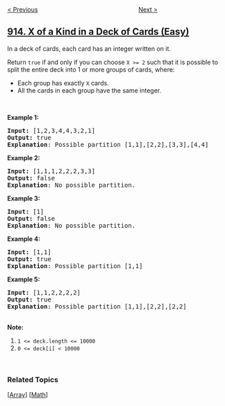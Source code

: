 <!--|This file generated by command(leetcode description); DO NOT EDIT.    |-->
<!--+----------------------------------------------------------------------+-->
<!--|@author    openset <openset.wang@gmail.com>                           |-->
<!--|@link      https://github.com/openset                                 |-->
<!--|@home      https://github.com/openset/leetcode                        |-->
<!--+----------------------------------------------------------------------+-->

[< Previous](https://github.com/openset/leetcode/tree/master/problems/cat-and-mouse "Cat and Mouse")
　　　　　　　　　　　　　　　　
[Next >](https://github.com/openset/leetcode/tree/master/problems/partition-array-into-disjoint-intervals "Partition Array into Disjoint Intervals")

## [914. X of a Kind in a Deck of Cards (Easy)](https://leetcode.com/problems/x-of-a-kind-in-a-deck-of-cards "卡牌分组")

<p>In a deck of cards, each card has an integer written on it.</p>

<p>Return <code>true</code> if and only if you can choose&nbsp;<code>X &gt;= 2</code> such that&nbsp;it is possible to split the entire deck&nbsp;into 1 or more groups of cards, where:</p>

<ul>
	<li>Each group has exactly <code>X</code> cards.</li>
	<li>All the cards in each group have the same integer.</li>
</ul>

<p>&nbsp;</p>

<p><strong>Example 1:</strong></p>

<pre>
<strong>Input: </strong><span id="example-input-1-1">[1,2,3,4,4,3,2,1]</span>
<strong>Output: </strong><span id="example-output-1">true
<strong>Explanation</strong>: Possible partition [1,1],[2,2],[3,3],[4,4]</span>
</pre>

<div>
<p><strong>Example 2:</strong></p>

<pre>
<strong>Input: </strong><span id="example-input-2-1">[1,1,1,2,2,2,3,3]</span>
<strong>Output: </strong><span id="example-output-2">false
</span><span id="example-output-1"><strong>Explanation</strong>: No possible partition.</span>
</pre>

<div>
<p><strong>Example 3:</strong></p>

<pre>
<strong>Input: </strong><span id="example-input-3-1">[1]</span>
<strong>Output: </strong><span id="example-output-3">false
</span><span id="example-output-1"><strong>Explanation</strong>: No possible partition.</span>
</pre>

<div>
<p><strong>Example 4:</strong></p>

<pre>
<strong>Input: </strong><span id="example-input-4-1">[1,1]</span>
<strong>Output: </strong><span id="example-output-4">true
</span><span id="example-output-1"><strong>Explanation</strong>: Possible partition [1,1]</span>
</pre>

<div>
<p><strong>Example 5:</strong></p>

<pre>
<strong>Input: </strong><span id="example-input-5-1">[1,1,2,2,2,2]</span>
<strong>Output: </strong><span id="example-output-5">true
</span><span id="example-output-1"><strong>Explanation</strong>: Possible partition [1,1],[2,2],[2,2]</span>
</pre>
</div>
</div>
</div>
</div>

<p><br />
<strong>Note:</strong></p>

<ol>
	<li><code>1 &lt;= deck.length &lt;= 10000</code></li>
	<li><code>0 &lt;= deck[i] &lt;&nbsp;10000</code></li>
</ol>

<div>
<div>
<div>
<div>
<div>&nbsp;</div>
</div>
</div>
</div>
</div>

### Related Topics
  [[Array](https://github.com/openset/leetcode/tree/master/tag/array/README.md)]
  [[Math](https://github.com/openset/leetcode/tree/master/tag/math/README.md)]
